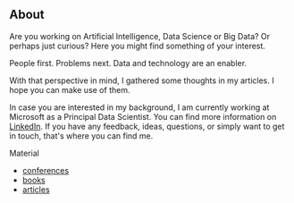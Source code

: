 
## About

Are you working on Artificial Intelligence, Data Science or Big Data? Or perhaps just curious? Here you might find something of your interest.

People first. Problems next. Data and technology are an enabler.

With that perspective in mind, I gathered some thoughts in my articles. I hope you can make use of them.

In case you are interested in my background, I am currently working at Microsoft as a Principal Data Scientist. You can find more information on [LinkedIn](https://uk.linkedin.com/in/michele-usuelli-1b84b460). If you have any feedback, ideas, questions, or simply want to get in touch, that's where you can find me.

Material
- [conferences](pages/conferences.md)
- [books](pages/books.md)
- [articles](pages/articles.md)


